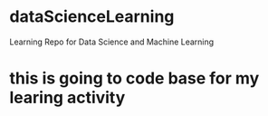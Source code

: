 # dataScienceLearning
Learning Repo for Data Science and Machine Learning 


# this is going to code base for my learing activity 
